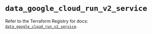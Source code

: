 # `data_google_cloud_run_v2_service`

Refer to the Terraform Registry for docs: [`data_google_cloud_run_v2_service`](https://registry.terraform.io/providers/hashicorp/google-beta/6.33.0/docs/data-sources/google_cloud_run_v2_service).
